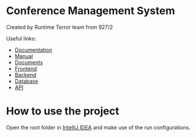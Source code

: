 # Conference Management System
Created by Runtime Terror team from 927/2

Useful links:
 - [Documentation](documents/Documentation.md)
 - [Manual](documents/Manual.md)
 - [Documents](documents)
 - [Frontend](frontend)
 - [Backend](backend)
 - [Database](database)
 - [API](backend/api)

# How to use the project
Open the root folder in [IntelliJ IDEA](https://www.jetbrains.com/idea/) and make use of the run configurations.